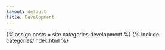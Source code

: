 ```yaml
---
layout: default
title: Development
---
```

{% assign posts = site.categories.development %}
{% include categories/index.html %}

